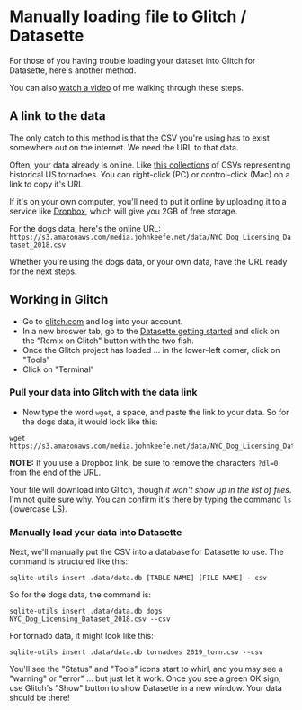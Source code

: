 # Manually loading file to Glitch / Datasette

For those of you having trouble loading your dataset into Glitch for Datasette, here's another method.

You can also [watch a video](https://vimeo.com/565271556) of me walking through these steps.

## A link to the data

The only catch to this method is that the CSV you're using has to exist somewhere out on the internet. We need the URL to that data.

Often, your data already is online. Like [this collections](https://www.spc.noaa.gov/wcm/#data) of CSVs representing historical US tornadoes. You can right-click (PC) or control-click (Mac) on a link to copy it's URL.

If it's on your own computer, you'll need to put it online by uploading it to a service like [Dropbox](https://dropbox.com), which will give you 2GB of free storage.

For the dogs data, here's the online URL: `https://s3.amazonaws.com/media.johnkeefe.net/data/NYC_Dog_Licensing_Dataset_2018.csv`

Whether you're using the dogs data, or your own data, have the URL ready for the next steps.

## Working in Glitch

-  Go to [glitch.com](https://glitch.com) and log into your account.
-  In a new broswer tab, go to the [Datasette getting started](https://docs.datasette.io/en/latest/getting_started.html) and click on the "Remix on Glitch" button with the two fish.
-  Once the Glitch project has loaded ... in the lower-left corner, click on "Tools"
-  Click on "Terminal"

### Pull your data into Glitch with the data link

-  Now type the word `wget`, a space, and paste the link to your data. So for the dogs data, it would look like this:

```
wget https://s3.amazonaws.com/media.johnkeefe.net/data/NYC_Dog_Licensing_Dataset_2018.csv
```

**NOTE:** If you use a Dropbox link, be sure to remove the characters `?dl=0` from the end of the URL.

Your file will download into Glitch, though _it won't show up in the list of files_. I'm not quite sure why. You can confirm it's there by typing the command `ls` (lowercase LS).

### Manually load your data into Datasette

Next, we'll manually put the CSV into a database for Datasette to use. The command is structured like this:

```
sqlite-utils insert .data/data.db [TABLE NAME] [FILE NAME] --csv
```

So for the dogs data, the command is:

```
sqlite-utils insert .data/data.db dogs NYC_Dog_Licensing_Dataset_2018.csv --csv
```

For tornado data, it might look like this:

```
sqlite-utils insert .data/data.db tornadoes 2019_torn.csv --csv
```

You'll see the "Status" and "Tools" icons start to whirl, and you may see a "warning" or "error" ... but just let it work. Once you see a green OK sign, use Glitch's "Show" button to show Datasette in a new window. Your data should be there!

